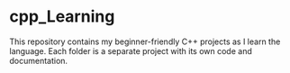 # cpp_Learning
 This repository contains my beginner-friendly C++ projects as I learn the language.   Each folder is a separate project with its own code and documentation.
